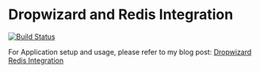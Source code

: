 # Dropwizard and Redis Integration

[![Build Status](https://travis-ci.org/ajtechdeveloper/DropwizardRedis.svg?branch=master)](https://travis-ci.org/ajtechdeveloper/DropwizardRedis)

For Application setup and usage, please refer to my blog post: [Dropwizard Redis Integration](http://softwaredevelopercentral.blogspot.com/2018/06/dropwizard-redis-integration.html)

